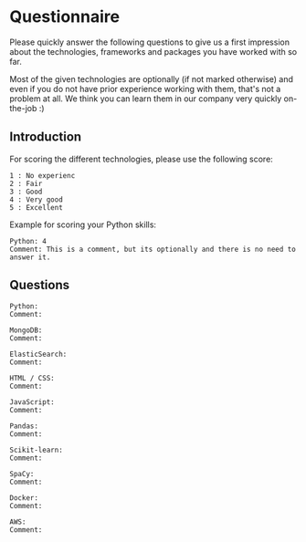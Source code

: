 # Questionnaire

Please quickly answer the following questions to give us a first impression about the technologies, frameworks and packages you have worked with so far. 

Most of the given technologies are optionally (if not marked otherwise) and even if you do not have prior experience working with them, that's not a problem at all. We think you can learn them in our company very quickly on-the-job :)

## Introduction
For scoring the different technologies, please use the following score:

```
1 : No experienc
2 : Fair
3 : Good
4 : Very good
5 : Excellent 
```

Example for scoring your Python skills:
```
Python: 4
Comment: This is a comment, but its optionally and there is no need to answer it.
```

## Questions

```
Python: 
Comment: 
```

```
MongoDB: 
Comment: 
```

```
ElasticSearch: 
Comment: 
```

```
HTML / CSS: 
Comment: 
```

```
JavaScript: 
Comment: 
```

```
Pandas: 
Comment: 
```

```
Scikit-learn: 
Comment: 
```

```
SpaCy: 
Comment: 
```

```
Docker: 
Comment: 
```

```
AWS: 
Comment: 
```

